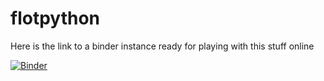 flotpython
==========

Here is the link to a binder instance ready for playing with this stuff online

[![Binder](http://mybinder.org/badge.svg)](http://mybinder.org/repo/parmentelat/flotpython)
